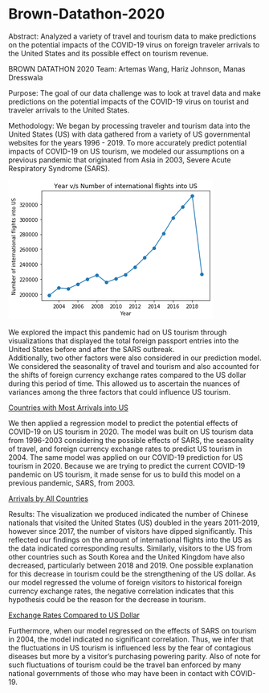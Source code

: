 # Brown-Datathon-2020

Abstract: 
Analyzed a variety of travel and tourism data to make predictions on the potential impacts of the COVID-19 virus 
on foreign traveler arrivals to the United States and its possible effect on tourism revenue.

BROWN DATATHON 2020
Team: Artemas Wang, Hariz Johnson, Manas Dresswala

Purpose: 
The goal of our data challenge was to look at travel data and make predictions on the potential impacts of the 
COVID-19 virus on tourist and traveler arrivals to the United States. 

Methodology: 
We began by processing traveler and tourism data into the United States (US) with data gathered from a 
variety of US governmental websites for the years 1996 - 2019. To more accurately predict potential impacts of COVID-19 
on US tourism, we modeled our assumptions on a previous pandemic that originated from Asia in 2003, 
Severe Acute Respiratory Syndrome (SARS). 

![International Arrivals into the US](https://github.com/artwang31/Brown-Datathon-2020/blob/master/flight_data.png)

We explored the impact this pandemic had on US tourism through visualizations 
that displayed the total foreign passport entries into the United States before and after the SARS outbreak.  
Additionally, two other factors were also considered in our prediction model. We considered the seasonality of travel 
and tourism and also accounted for the shifts of foreign currency exchange rates compared to the US dollar during this 
period of time. This allowed us to ascertain the nuances of variances among the three factors that could influence US tourism.

[Countries with Most Arrivals into US](https://github.com/artwang31/Brown-Datathon-2020/blob/master/top_countries_based_on_arrivals.png)

We then applied a regression model to predict the potential effects of COVID-19 on US tourism in 2020. 
The model was built on US tourism data from 1996-2003 considering the possible effects of SARS, the seasonality of travel, 
and foreign currency exchange rates to predict US tourism in 2004. The same model was applied on our COVID-19 prediction 
for US tourism in 2020. Because we are trying to predict the current COVID-19 pandemic on US tourism, 
it made sense for us to build this model on a previous pandemic, SARS, from 2003. 

[Arrivals by All Countries](https://github.com/artwang31/Brown-Datathon-2020/blob/master/arrivals_by_all_countries.png)

 Results: 
 The visualization we produced indicated the number of Chinese nationals that visited the United States (US) 
 doubled in the years 2011-2019, however since 2017, the number of visitors have dipped significantly. 
 This reflected our findings on the amount of international flights into the US as the data indicated corresponding results. 
 Similarly, visitors to the US from other countries such as South Korea and the United Kingdom have also decreased, 
 particularly between 2018 and 2019. One possible explanation for this decrease in tourism could be the strengthening of 
 the US dollar. As our model regressed the volume of foreign visitors to historical foreign currency exchange rates, 
 the negative correlation indicates that this hypothesis could be the reason for the decrease in tourism. 
 
 [Exchange Rates Compared to US Dollar](https://github.com/artwang31/Brown-Datathon-2020/blob/master/exchange_rates.png)
 
 Furthermore, when our model regressed on the effects of SARS on tourism in 2004, the model indicated no significant
 correlation. Thus, we infer that the fluctuations in US tourism is influenced less by the fear of contagious diseases but 
 more by a visitor’s purchasing powering parity. Also of note for such fluctuations of tourism could be the travel ban 
 enforced by many national governments of those who may have been in contact with COVID-19. 

  



